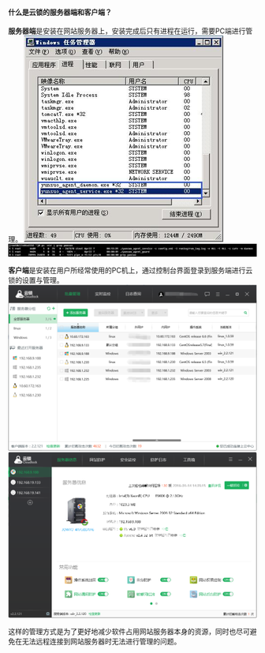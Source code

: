 #### 什么是云锁的服务器端和客户端？

**服务器端**是安装在网站服务器上，安装完成后只有进程在运行，需要PC端进行管理。
![Windows](/assets/q_04_1.png)
![Linux](/assets/q_04_2.png)

**客户端**是安装在用户所经常使用的PC机上，通过控制台界面登录到服务端进行云锁的设置与管理。
![批量管理](/assets/q_04_3.png)
![单机管理](/assets/q_04_4.png)

这样的管理方式是为了更好地减少软件占用网站服务器本身的资源，同时也尽可避免在无法远程连接到网站服务器时无法进行管理的问题。